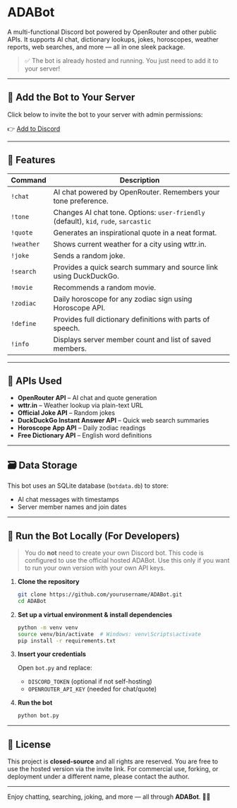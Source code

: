 # ADABot

A multi-functional Discord bot powered by OpenRouter and other public APIs. It supports AI chat, dictionary lookups, jokes, horoscopes, weather reports, web searches, and more — all in one sleek package.

> ✅ The bot is already hosted and running. You just need to add it to your server!

---

## 🚀 Add the Bot to Your Server

Click below to invite the bot to your server with admin permissions:

👉 [Add to Discord](https://discord.com/oauth2/authorize?client_id=1360228903729369278&permissions=8&integration_type=0&scope=bot)

---

## 🧠 Features

| Command      | Description                                                                 |
|--------------|-----------------------------------------------------------------------------|
| `!chat`      | AI chat powered by OpenRouter. Remembers your tone preference.              |
| `!tone`      | Changes AI chat tone. Options: `user-friendly` (default), `kid`, `rude`, `sarcastic` |
| `!quote`     | Generates an inspirational quote in a neat format.                          |
| `!weather`   | Shows current weather for a city using wttr.in.                             |
| `!joke`      | Sends a random joke.                                                        |
| `!search`    | Provides a quick search summary and source link using DuckDuckGo.           |
| `!movie`     | Recommends a random movie.                                                  |
| `!zodiac`    | Daily horoscope for any zodiac sign using Horoscope API.                    |
| `!define`    | Provides full dictionary definitions with parts of speech.                  |
| `!info`      | Displays server member count and list of saved members.                     |

---

## 🧩 APIs Used

- **OpenRouter API** – AI chat and quote generation  
- **wttr.in** – Weather lookup via plain-text URL  
- **Official Joke API** – Random jokes  
- **DuckDuckGo Instant Answer API** – Quick web search summaries  
- **Horoscope App API** – Daily zodiac readings  
- **Free Dictionary API** – English word definitions  

---

## 🗃️ Data Storage

This bot uses an SQLite database (`botdata.db`) to store:

- AI chat messages with timestamps
- Server member names and join dates

---

## 🔧 Run the Bot Locally (For Developers)

> You do **not** need to create your own Discord bot. This code is configured to use the official hosted ADABot. Use this only if you want to run your own version with your own API keys.

1. **Clone the repository**

    ```bash
    git clone https://github.com/yourusername/ADABot.git
    cd ADABot
    ```

2. **Set up a virtual environment & install dependencies**

    ```bash
    python -m venv venv
    source venv/bin/activate  # Windows: venv\Scripts\activate
    pip install -r requirements.txt
    ```

3. **Insert your credentials**

    Open `bot.py` and replace:
    - `DISCORD_TOKEN` (optional if not self-hosting)
    - `OPENROUTER_API_KEY` (needed for chat/quote)

4. **Run the bot**

    ```bash
    python bot.py
    ```

---

## 📝 License

This project is **closed-source** and all rights are reserved. You are free to use the hosted version via the invite link. For commercial use, forking, or deployment under a different name, please contact the author.

---

Enjoy chatting, searching, joking, and more — all through **ADABot**. 🧠✨
